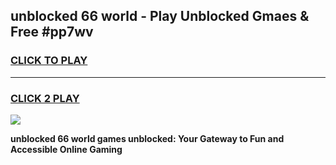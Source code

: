 
## unblocked 66 world - Play Unblocked Gmaes & Free #pp7wv
<h3>
<a href="https://news.freeplayer.one?title=unblocked_66_world&ref=24F">CLICK TO PLAY</a></h3>
<hr>

<h3>
<a href="https://news.freeplayer.one?title=unblocked_66_world&ref=24F">CLICK 2 PLAY</a>
  
</h3>

<a href="https://news.freeplayer.one?title=unblocked_66_world&ref=24F/"><img src="https://clearcache.store/games.png"></a>


**unblocked 66 world games unblocked: Your Gateway to Fun and Accessible Online Gaming**
